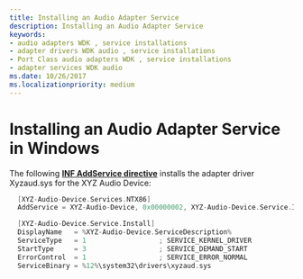 ```yaml
---
title: Installing an Audio Adapter Service
description: Installing an Audio Adapter Service
keywords:
- audio adapters WDK , service installations
- adapter drivers WDK audio , service installations
- Port Class audio adapters WDK , service installations
- adapter services WDK audio
ms.date: 10/26/2017
ms.localizationpriority: medium
---
```


# Installing an Audio Adapter Service in Windows

The following [**INF AddService directive**](../install/inf-addservice-directive.md) installs the adapter driver Xyzaud.sys for the XYZ Audio Device:

```cpp
  [XYZ-Audio-Device.Services.NTX86]
  AddService = XYZ-Audio-Device, 0x00000002, XYZ-Audio-Device.Service.Install

  [XYZ-Audio-Device.Service.Install]
  DisplayName   = %XYZ-Audio-Device.ServiceDescription%
  ServiceType   = 1                  ; SERVICE_KERNEL_DRIVER
  StartType     = 3                  ; SERVICE_DEMAND_START
  ErrorControl  = 1                  ; SERVICE_ERROR_NORMAL
  ServiceBinary = %12%\system32\drivers\xyzaud.sys
```

 

